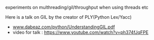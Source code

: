 experiments on multhreading/gil/throughput when using threads etc

Here is a talk on GIL by the creator of PLY(Python Lex/Yacc)
   - www.dabeaz.com/python/UnderstandingGIL.pdf
   - video for talk : https://www.youtube.com/watch?v=ph374fJqFPE
